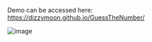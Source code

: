 Demo can be accessed here: https://dizzymoon.github.io/GuessTheNumber/


![image](https://github.com/DizzyMoon/GuessTheNumber/assets/21295855/79aed6eb-655e-40ff-a249-1d02e7cf3a56)
